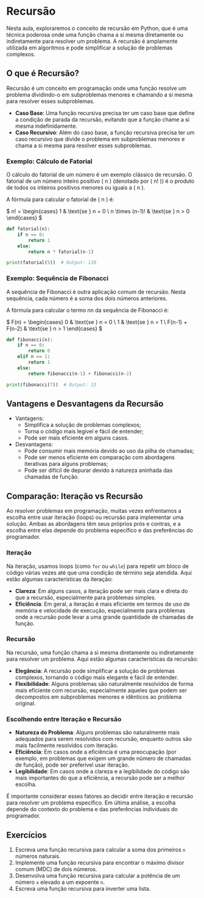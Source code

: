 # Recursão

Nesta aula, exploraremos o conceito de recursão em Python, que é uma técnica poderosa onde uma função chama a si mesma diretamente ou indiretamente para resolver um problema. A recursão é amplamente utilizada em algoritmos e pode simplificar a solução de problemas complexos.

## O que é Recursão?

Recursão é um conceito em programação onde uma função resolve um problema dividindo-o em subproblemas menores e chamando a si mesma para resolver esses subproblemas.

- **Caso Base**: Uma função recursiva precisa ter um caso base que define a condição de parada da recursão, evitando que a função chame a si mesma indefinidamente.
- **Caso Recursivo**: Além do caso base, a função recursiva precisa ter um caso recursivo que divide o problema em subproblemas menores e chama a si mesma para resolver esses subproblemas.

### Exemplo: Cálculo de Fatorial

O cálculo do fatorial de um número é um exemplo clássico de recursão. O fatorial de um número inteiro positivo \( n \) (denotado por \( n! \)) é o produto de todos os inteiros positivos menores ou iguais a \( n \).

A fórmula para calcular o fatorial de \( n \) é:

$ n! = \begin{cases} 1 & \text{se } n = 0 \\ n \times (n-1)! & \text{se } n > 0 \end{cases} $

```python
def fatorial(n):
    if n == 0:
        return 1
    else:
        return n * fatorial(n-1)

print(fatorial(5))  # Output: 120
```

### Exemplo: Sequência de Fibonacci

A sequência de Fibonacci é outra aplicação comum de recursão. Nesta sequência, cada número é a soma dos dois números anteriores.

A fórmula para calcular o termo nn da sequência de Fibonacci é:

$ 
F(n) = 
\begin{cases} 
    0 & \text{se } n = 0 \\
    1 & \text{se } n = 1 \\ 
    F(n-1) + F(n-2) & \text{se } n > 1
\end{cases} 
$

```python
def fibonacci(n):
    if n == 0:
        return 0
    elif n == 1:
        return 1
    else:
        return fibonacci(n-1) + fibonacci(n-2)

print(fibonacci(7))  # Output: 13
```

## Vantagens e Desvantagens da Recursão

* Vantagens:
    - Simplifica a solução de problemas complexos;
    - Torna o código mais legível e fácil de entender;
    - Pode ser mais eficiente em alguns casos.
* Desvantagens:
    - Pode consumir mais memória devido ao uso da pilha de chamadas;
    - Pode ser menos eficiente em comparação com abordagens iterativas para alguns problemas;
    - Pode ser difícil de depurar devido à natureza aninhada das chamadas de função.

## Comparação: Iteração vs Recursão

Ao resolver problemas em programação, muitas vezes enfrentamos a escolha entre usar iteração (loops) ou recursão para implementar uma solução. Ambas as abordagens têm seus próprios prós e contras, e a escolha entre elas depende do problema específico e das preferências do programador.

### Iteração

Na iteração, usamos loops (como `for` ou `while`) para repetir um bloco de código várias vezes até que uma condição de término seja atendida. Aqui estão algumas características da iteração:

- **Clareza**: Em alguns casos, a iteração pode ser mais clara e direta do que a recursão, especialmente para problemas simples.
- **Eficiência**: Em geral, a iteração é mais eficiente em termos de uso de memória e velocidade de execução, especialmente para problemas onde a recursão pode levar a uma grande quantidade de chamadas de função.

### Recursão

Na recursão, uma função chama a si mesma diretamente ou indiretamente para resolver um problema. Aqui estão algumas características da recursão:

- **Elegância**: A recursão pode simplificar a solução de problemas complexos, tornando o código mais elegante e fácil de entender.
- **Flexibilidade**: Alguns problemas são naturalmente resolvidos de forma mais eficiente com recursão, especialmente aqueles que podem ser decompostos em subproblemas menores e idênticos ao problema original.

### Escolhendo entre Iteração e Recursão

- **Natureza do Problema**: Alguns problemas são naturalmente mais adequados para serem resolvidos com recursão, enquanto outros são mais facilmente resolvidos com iteração.
- **Eficiência**: Em casos onde a eficiência é uma preocupação (por exemplo, em problemas que exigem um grande número de chamadas de função), pode ser preferível usar iteração.
- **Legibilidade**: Em casos onde a clareza e a legibilidade do código são mais importantes do que a eficiência, a recursão pode ser a melhor escolha.

É importante considerar esses fatores ao decidir entre iteração e recursão para resolver um problema específico. Em última análise, a escolha depende do contexto do problema e das preferências individuais do programador.

## Exercícios

1. Escreva uma função recursiva para calcular a soma dos primeiros `n` números naturais.
2. Implemente uma função recursiva para encontrar o máximo divisor comum (MDC) de dois números.
3. Desenvolva uma função recursiva para calcular a potência de um número `x` elevado a um expoente `n`.
4. Escreva uma função recursiva para inverter uma lista.

